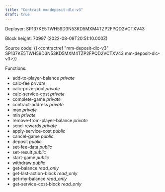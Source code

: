 ```yaml
---
title: "Contract mm-deposit-dlc-v3"
draft: true
---
```

Deployer: SP137KE5TWH59D3N53KD5MXM4TZP2FPQD2VCTXV43


 



Block height: 70997 (2022-08-09T20:51:10.000Z)

Source code: {{<contractref "mm-deposit-dlc-v3" SP137KE5TWH59D3N53KD5MXM4TZP2FPQD2VCTXV43 mm-deposit-dlc-v3>}}

Functions:

* add-to-player-balance _private_
* calc-fee _private_
* calc-prize-pool _private_
* calc-service-cost _private_
* complete-game _private_
* contract-address _private_
* max _private_
* min _private_
* remove-from-player-balance _private_
* send-rewards _private_
* apply-service-cost _public_
* cancel-game _public_
* deposit _public_
* set-fee-data _public_
* set-result _public_
* start-game _public_
* withdraw _public_
* get-balance _read_only_
* get-last-action-block _read_only_
* get-my-balance _read_only_
* get-service-cost-block _read_only_
